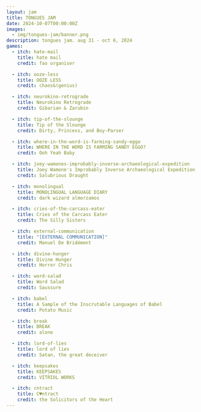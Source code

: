 ```yaml
---
layout: jam
title: TONGUES JAM
date: 2024-10-07T00:00:00Z
images:
  - img/tongues-jam/banner.png
description: tongues jam. aug 31 - oct 6, 2024
games:
  - itch: hate-mail
    title: hate mail
    credit: fao organiser

  - itch: ooze-less
    title: OOZE LESS
    credit: chaos&(genius)

  - itch: neurokino-retrograde
    title: Neurokino Retrograde
    credit: Gibarian & Zarubin

  - itch: tip-of-the-slounge
    title: Tip of the Slounge
    credit: Dirty, Princess, and Boy-Parser

  - itch: where-in-the-word-is-farming-sandy-eggo
    title: WHERE IN THE WORD IS FARMING SANDY EGGO?
    credit: Ooh Yeah Baby

  - itch: joey-wamones-improbably-inverse-archaeological-expedition
    title: Joey Wamone's Improbably Inverse Archaeological Expedition
    credit: Salubrious Draught

  - itch: monolingual
    title: MONOLINGUAL LANGUAGE DIARY
    credit: dark wizard almorzamos

  - itch: cries-of-the-carcass-eater
    title: Cries of the Carcass Eater
    credit: The Silly Sisters

  - itch: external-communication
    title: "[EXTERNAL COMMUNICATION]"
    credit: Manuel De Bridément

  - itch: divine-hunger
    title: Divine Hunger
    credit: Horror Chris

  - itch: word-salad
    title: Word Salad
    credit: Saussure

  - itch: babel
    title: A Sample of the Inscrutable Languages of Babel
    credit: Potato Music

  - itch: break
    title: BREAK
    credit: alone

  - itch: lord-of-lies
    title: lord of lies
    credit: Satan, the great deceiver

  - itch: keepsakes
    title: KEEPSAKES
    credit: VITRIOL WORKS

  - itch: cntract
    title: C♥ntract
    credit: the Solicitors of the Heart
---
```

